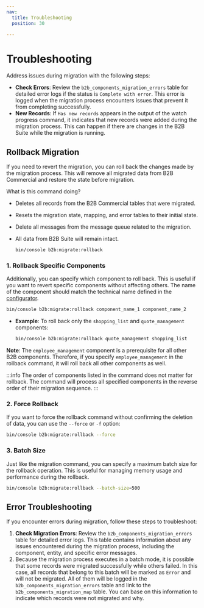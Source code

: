 ```yaml
---
nav:
  title: Troubleshooting
  position: 30

---
```


# Troubleshooting

Address issues during migration with the following steps:

- **Check Errors**: Review the `b2b_components_migration_errors` table for detailed error logs if the status is `Complete with error`. This error is logged when the migration process encounters issues that prevent it from completing successfully.
- **New Records**: If `Has new records` appears in the output of the watch progress command, it indicates that new records were added during the migration process. This can happen if there are changes in the B2B Suite while the migration is running.

## Rollback Migration

If you need to revert the migration, you can roll back the changes made by the migration process. This will remove all migrated data from B2B Commercial and restore the state before migration.

What is this command doing?

- Deletes all records from the B2B Commercial tables that were migrated.
- Resets the migration state, mapping, and error tables to their initial state.
- Delete all messages from the message queue related to the migration.
- All data from B2B Suite will remain intact.

  ```bash
  bin/console b2b:migrate:rollback
  ```

### 1. Rollback Specific Components

Additionally, you can specify which component to roll back. This is useful if you want to revert specific components without affecting others. The name of the component should match the technical name defined in the [configurator](../concept/technical-terms-and-concepts.md#configurator).

  ```bash
  bin/console b2b:migrate:rollback component_name_1 component_name_2
  ```

- **Example**: To roll back only the `shopping_list` and `quote_management` components:

  ```bash
  bin/console b2b:migrate:rollback quote_management shopping_list
  ```

**Note**: The `employee_management` component is a prerequisite for all other B2B components. Therefore, if you specify `employee_management` in the rollback command, it will roll back all other components as well.

:::info
The order of components listed in the command does not matter for rollback. The command will process all specified components in the reverse order of their migration sequence.
:::

### 2. Force Rollback

If you want to force the rollback command without confirming the deletion of data, you can use the `--force` or `-f` option:

```bash
bin/console b2b:migrate:rollback --force
```

### 3. Batch Size

Just like the migration command, you can specify a maximum batch size for the rollback operation. This is useful for managing memory usage and performance during the rollback.

```bash
bin/console b2b:migrate:rollback --batch-size=500
```

## Error Troubleshooting

If you encounter errors during migration, follow these steps to troubleshoot:

1. **Check Migration Errors**: Review the `b2b_components_migration_errors` table for detailed error logs. This table contains information about any issues encountered during the migration process, including the component, entity, and specific error messages.
2. Because the migration process executes in a batch mode, it is possible that some records were migrated successfully while others failed. In this case, all records that belong to this batch will be marked as `Error` and will not be migrated. All of them will be logged in the `b2b_components_migration_errors` table and link to the `b2b_components_migration_map` table. You can base on this information to indicate which records were not migrated and why.
